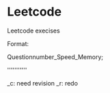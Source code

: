# Leetcode

Leetcode execises

Format:

Questionnumber_Speed_Memory;

'''''''''''

_c: need revision
_r: redo
